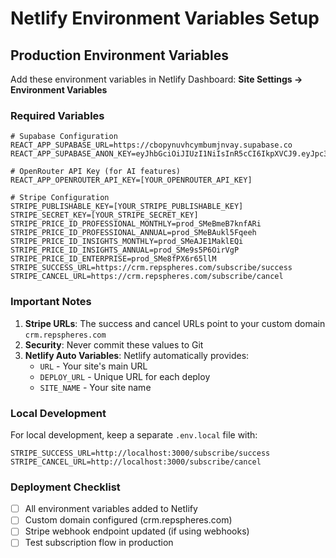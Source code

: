 # Netlify Environment Variables Setup

## Production Environment Variables

Add these environment variables in Netlify Dashboard:
**Site Settings → Environment Variables**

### Required Variables

```
# Supabase Configuration
REACT_APP_SUPABASE_URL=https://cbopynuvhcymbumjnvay.supabase.co
REACT_APP_SUPABASE_ANON_KEY=eyJhbGciOiJIUzI1NiIsInR5cCI6IkpXVCJ9.eyJpc3MiOiJzdXBhYmFzZSIsInJlZiI6ImNib3B5bnV2aGN5bWJ1bWpudmF5Iiwicm9sZSI6ImFub24iLCJpYXQiOjE3NDM5OTUxNzMsImV4cCI6MjA1OTU3MTE3M30.UZElMkoHugIt984RtYWyfrRuv2rB67opQdCrFVPCfzU

# OpenRouter API Key (for AI features)
REACT_APP_OPENROUTER_API_KEY=[YOUR_OPENROUTER_API_KEY]

# Stripe Configuration
STRIPE_PUBLISHABLE_KEY=[YOUR_STRIPE_PUBLISHABLE_KEY]
STRIPE_SECRET_KEY=[YOUR_STRIPE_SECRET_KEY]
STRIPE_PRICE_ID_PROFESSIONAL_MONTHLY=prod_SMeBmeB7knfARi
STRIPE_PRICE_ID_PROFESSIONAL_ANNUAL=prod_SMeBAukl5Fqeeh
STRIPE_PRICE_ID_INSIGHTS_MONTHLY=prod_SMeAJE1MaklEQi
STRIPE_PRICE_ID_INSIGHTS_ANNUAL=prod_SMe9s5P6OirVgP
STRIPE_PRICE_ID_ENTERPRISE=prod_SMe8fPX6r65llM
STRIPE_SUCCESS_URL=https://crm.repspheres.com/subscribe/success
STRIPE_CANCEL_URL=https://crm.repspheres.com/subscribe/cancel
```

### Important Notes

1. **Stripe URLs**: The success and cancel URLs point to your custom domain `crm.repspheres.com`
2. **Security**: Never commit these values to Git
3. **Netlify Auto Variables**: Netlify automatically provides:
   - `URL` - Your site's main URL
   - `DEPLOY_URL` - Unique URL for each deploy
   - `SITE_NAME` - Your site name

### Local Development

For local development, keep a separate `.env.local` file with:
```
STRIPE_SUCCESS_URL=http://localhost:3000/subscribe/success
STRIPE_CANCEL_URL=http://localhost:3000/subscribe/cancel
```

### Deployment Checklist

- [ ] All environment variables added to Netlify
- [ ] Custom domain configured (crm.repspheres.com)
- [ ] Stripe webhook endpoint updated (if using webhooks)
- [ ] Test subscription flow in production